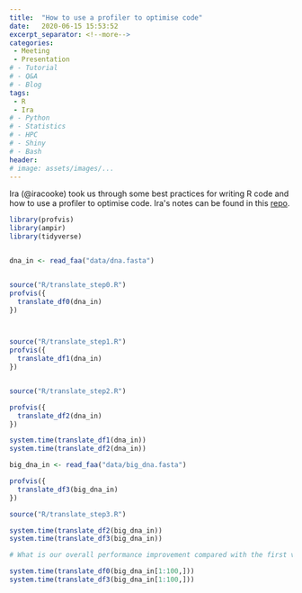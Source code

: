 ```yaml
---
title:  "How to use a profiler to optimise code"
date:   2020-06-15 15:53:52
excerpt_separator: <!--more-->
categories:
 - Meeting
 - Presentation
# - Tutorial
# - Q&A
# - Blog
tags:
 - R
 - Ira
# - Python
# - Statistics
# - HPC
# - Shiny
# - Bash
header:
# image: assets/images/...
---
```


Ira (@iracooke) took us through some best practices for writing R code and how to use a profiler to optimise code. Ira's notes can be found in this [repo](https://github.com/iracooke/coder-fastr).


```R
library(profvis)
library(ampir)
library(tidyverse)


dna_in <- read_faa("data/dna.fasta")


source("R/translate_step0.R")
profvis({
  translate_df0(dna_in)
})



source("R/translate_step1.R")
profvis({
  translate_df1(dna_in)
})


source("R/translate_step2.R")

profvis({
  translate_df2(dna_in)
})

system.time(translate_df1(dna_in))
system.time(translate_df2(dna_in))

big_dna_in <- read_faa("data/big_dna.fasta")

profvis({
  translate_df3(big_dna_in)
})

source("R/translate_step3.R")

system.time(translate_df2(big_dna_in))
system.time(translate_df3(big_dna_in))

# What is our overall performance improvement compared with the first version

system.time(translate_df0(big_dna_in[1:100,]))
system.time(translate_df3(big_dna_in[1:100,]))
```